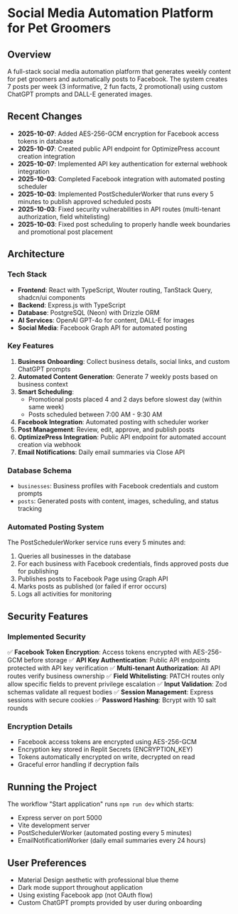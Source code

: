 # Social Media Automation Platform for Pet Groomers

## Overview
A full-stack social media automation platform that generates weekly content for pet groomers and automatically posts to Facebook. The system creates 7 posts per week (3 informative, 2 fun facts, 2 promotional) using custom ChatGPT prompts and DALL-E generated images.

## Recent Changes
- **2025-10-07**: Added AES-256-GCM encryption for Facebook access tokens in database
- **2025-10-07**: Created public API endpoint for OptimizePress account creation integration
- **2025-10-07**: Implemented API key authentication for external webhook integration
- **2025-10-03**: Completed Facebook integration with automated posting scheduler
- **2025-10-03**: Implemented PostSchedulerWorker that runs every 5 minutes to publish approved scheduled posts
- **2025-10-03**: Fixed security vulnerabilities in API routes (multi-tenant authorization, field whitelisting)
- **2025-10-03**: Fixed post scheduling to properly handle week boundaries and promotional post placement

## Architecture

### Tech Stack
- **Frontend**: React with TypeScript, Wouter routing, TanStack Query, shadcn/ui components
- **Backend**: Express.js with TypeScript
- **Database**: PostgreSQL (Neon) with Drizzle ORM
- **AI Services**: OpenAI GPT-4o for content, DALL-E for images
- **Social Media**: Facebook Graph API for automated posting

### Key Features
1. **Business Onboarding**: Collect business details, social links, and custom ChatGPT prompts
2. **Automated Content Generation**: Generate 7 weekly posts based on business context
3. **Smart Scheduling**: 
   - Promotional posts placed 4 and 2 days before slowest day (within same week)
   - Posts scheduled between 7:00 AM - 9:30 AM
4. **Facebook Integration**: Automated posting with scheduler worker
5. **Post Management**: Review, edit, approve, and publish posts
6. **OptimizePress Integration**: Public API endpoint for automated account creation via webhook
7. **Email Notifications**: Daily email summaries via Close API

### Database Schema
- `businesses`: Business profiles with Facebook credentials and custom prompts
- `posts`: Generated posts with content, images, scheduling, and status tracking

### Automated Posting System
The PostSchedulerWorker service runs every 5 minutes and:
1. Queries all businesses in the database
2. For each business with Facebook credentials, finds approved posts due for publishing
3. Publishes posts to Facebook Page using Graph API
4. Marks posts as published (or failed if error occurs)
5. Logs all activities for monitoring

## Security Features

### Implemented Security
✅ **Facebook Token Encryption**: Access tokens encrypted with AES-256-GCM before storage
✅ **API Key Authentication**: Public API endpoints protected with API key verification
✅ **Multi-tenant Authorization**: All API routes verify business ownership
✅ **Field Whitelisting**: PATCH routes only allow specific fields to prevent privilege escalation
✅ **Input Validation**: Zod schemas validate all request bodies
✅ **Session Management**: Express sessions with secure cookies
✅ **Password Hashing**: Bcrypt with 10 salt rounds

### Encryption Details
- Facebook access tokens are encrypted using AES-256-GCM
- Encryption key stored in Replit Secrets (ENCRYPTION_KEY)
- Tokens automatically encrypted on write, decrypted on read
- Graceful error handling if decryption fails

## Running the Project
The workflow "Start application" runs `npm run dev` which starts:
- Express server on port 5000
- Vite development server
- PostSchedulerWorker (automated posting every 5 minutes)
- EmailNotificationWorker (daily email summaries every 24 hours)

## User Preferences
- Material Design aesthetic with professional blue theme
- Dark mode support throughout application
- Using existing Facebook app (not OAuth flow)
- Custom ChatGPT prompts provided by user during onboarding
